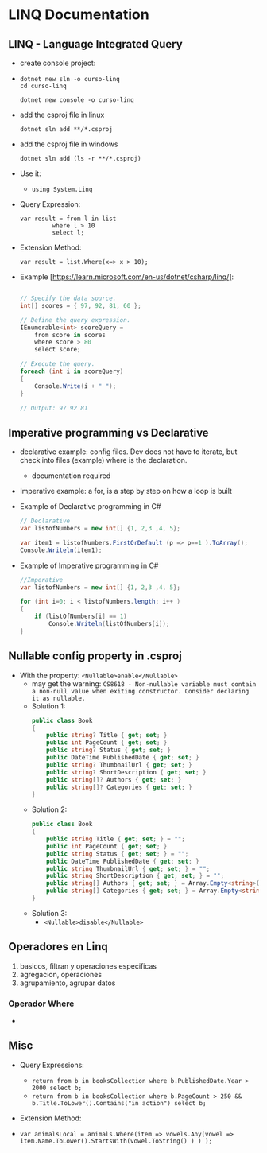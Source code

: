 # LINQ Documentation


## LINQ - Language Integrated Query

- create console project:

- 
    ```
    dotnet new sln -o curso-linq
    cd curso-linq
    ```
    ```
    dotnet new console -o curso-linq
    ```
- add the csproj file in linux
    ```
    dotnet sln add **/*.csproj
    ```
- add the csproj file in windows
    ```
    dotnet sln add (ls -r **/*.csproj)
    ```

- Use it:
    - `using System.Linq`
- Query Expression:

    ```
    var result = from l in list
             where l > 10
             select l;
    ```
- Extension Method:
    ```
    var result = list.Where(x=> x > 10);
    ```

- Example [https://learn.microsoft.com/en-us/dotnet/csharp/linq/]:
    ```cs
    
    // Specify the data source.
    int[] scores = { 97, 92, 81, 60 };

    // Define the query expression.
    IEnumerable<int> scoreQuery =
        from score in scores
        where score > 80
        select score;

    // Execute the query.
    foreach (int i in scoreQuery)
    {
        Console.Write(i + " ");
    }

    // Output: 97 92 81
    ```
## Imperative programming vs Declarative

- declarative example: config files. Dev does not have to iterate, but check into files (example) where is the declaration.
    - documentation required
- Imperative example: a for, is a step by step on how a loop is built

- Example of Declarative programming in C#
    ```cs
    // Declarative
    var listofNumbers = new int[] {1, 2,3 ,4, 5};
    
    var item1 = listofNumbers.FirstOrDefault (p => p==1 ).ToArray();
    Console.Writeln(item1);
    ```

- Example of Imperative programming in C#
    ```cs
    //Imperative
    var listofNumbers = new int[] {1, 2,3 ,4, 5};

    for (int i=0; i < listofNumbers.length; i++ )
    {
        if (listOfNumbers[i] == 1)
            Console.Writeln(listOfNumbers[i]);
    }
    ```


## Nullable config property in .csproj

- With the property: `<Nullable>enable</Nullable>`
    - may get the warning: `CS8618 - Non-nullable variable must contain a non-null value when exiting constructor. Consider declaring it as nullable.`
    - Solution 1:
        ```cs
        public class Book
        {
            public string? Title { get; set; }
            public int PageCount { get; set; }
            public string? Status { get; set; }
            public DateTime PublishedDate { get; set; }
            public string? ThumbnailUrl { get; set; }
            public string? ShortDescription { get; set; }
            public string[]? Authors { get; set; }
            public string[]? Categories { get; set; }
        }
        ```
    - Solution 2:
        ```cs
        public class Book
        {
            public string Title { get; set; } = "";
            public int PageCount { get; set; }
            public string Status { get; set; } = "";
            public DateTime PublishedDate { get; set; }
            public string ThumbnailUrl { get; set; } = "";
            public string ShortDescription { get; set; } = "";
            public string[] Authors { get; set; } = Array.Empty<string>();
            public string[] Categories { get; set; } = Array.Empty<string>();
        }
        
        ```
    - Solution 3:
        - `<Nullable>disable</Nullable>`


## Operadores en Linq

1. basicos, filtran y operaciones especificas
2. agregacion, operaciones 
3. agrupamiento, agrupar datos


### Operador Where

- 










## Misc

- Query Expressions:
    - `return from b in booksCollection where b.PublishedDate.Year > 2000 select b;`
    - `return from b in booksCollection where b.PageCount > 250 && b.Title.ToLower().Contains("in action") select b;`
    
- Extension Method:
- `var animalsLocal = animals.Where(item => vowels.Any(vowel => item.Name.ToLower().StartsWith(vowel.ToString() ) ) );`






